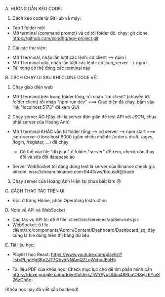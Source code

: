 A. HƯỚNG DẪN KÉO CODE:

1. Cách kéo code từ GitHub về máy:

- Tạo 1 folder mới
- Mở terminal (command prompt) và cd tới folder đó, chạy: git clone https://github.com/sondhg/agv-project.git

2. Cài các thư viện:

- Mở 1 terminal, nhập lần lượt các lệnh: cd client --> npm i
- Mở 1 terminal nữa, nhập lần lượt các lệnh: cd json_server --> npm i
- Tải xong có thể đóng các terminal này

B. CÁCH CHẠY UI SAU KHI CLONE CODE VỀ:

1. Chạy giao diện web

- Mở 1 terminal bên trong folder tổng, rồi nhập "cd client" (chuyển tới folder client) rồi nhập "npm run dev"
  ===> Giao diện đã chạy, bấm vào link "localhost:5173" để xem GUI

2. Chạy server ẢO (Đây chỉ là server đơn giản để test API với JSON, chưa phải server của Hoàng Anh)

- Mở 1 terminal KHÁC vẫn từ folder tổng --> cd server --> npm start
  ===> json-server ở localhost:8000 (gồm nhiều nhánh: /orders-draft, /agvs, /login, /register, ...) đã chạy

  - Có thể vào file "db.json" ở folder "server" để xem, check các thay đổi và sửa đổi database ảo

- Server WebSocket tôi đang dùng test là server của Binance check giá bitcoin: wss://stream.binance.com:9443/ws/btcusdt@trade

3. Chạy server của Hoàng Anh
   Hiện tại chưa biết làm 😢

C. CÁCH THAO TÁC TRÊN UI

- Đọc ở trang Home, phần Operating Instruction

D. Note về API và WebSocket

- Các tác vụ API tôi để ở file: client/src/services/apiServices.jsx
- WebSocket: ở file client/src/components/Admin/Content/Dashboard/Dashboard.jsx, đây cũng là file dùng hiển thị bảng dữ liệu

E. Tài liệu học:

- Playlist học React:
  https://www.youtube.com/playlist?list=PLncHg6Kn2JT7QbvdNNAmQZLqWchnJEoH5

- Tài liệu PDF của khóa học: Check mục lục cho dễ tìm phần mình cần
  https://drive.google.com/drive/folders/1WYAyusS4m498bqCR8iyzRYmS26zGh8g-

(Khóa học này đã viết sẵn backend)
